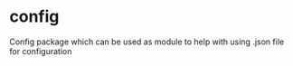 # config
Config package which can be used as module to help with using .json file for configuration
